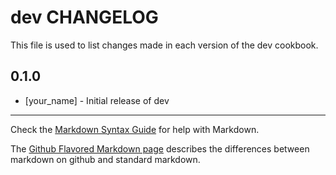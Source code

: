 dev CHANGELOG
==============

This file is used to list changes made in each version of the dev cookbook.

0.1.0
-----
- [your_name] - Initial release of dev 

- - -
Check the [Markdown Syntax Guide](http://daringfireball.net/projects/markdown/syntax) for help with Markdown.

The [Github Flavored Markdown page](http://github.github.com/github-flavored-markdown/) describes the differences between markdown on github and standard markdown.
